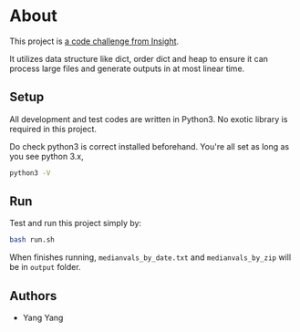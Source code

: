 # About

This project is [a code challenge from Insight](https://github.com/InsightDataScience/find-political-donors). 

It utilizes data structure like dict, order dict and heap to ensure it can process large files and generate outputs in at most linear time. 

## Setup

All development and test codes are written in Python3. No exotic library is required in this project. 

Do check python3 is correct installed beforehand. You're all set as long as you see python 3.x,  
```bash
python3 -V
```

## Run
Test and run this project simply by:
```bash
bash run.sh
```
When finishes running, `medianvals_by_date.txt` and `medianvals_by_zip` will be in `output` folder.

## Authors
- Yang Yang